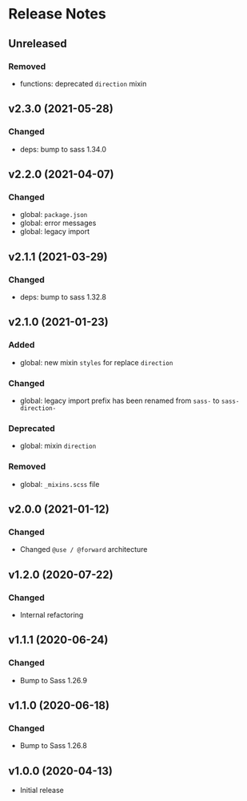 # Release Notes

## Unreleased

### Removed

* functions: deprecated `direction` mixin

## v2.3.0 (2021-05-28)

### Changed

* deps: bump to sass 1.34.0

## v2.2.0 (2021-04-07)

### Changed

* global: `package.json`
* global: error messages
* global: legacy import

## v2.1.1 (2021-03-29)

### Changed

* deps: bump to sass 1.32.8

## v2.1.0 (2021-01-23)

### Added

* global: new mixin `styles` for replace `direction`

### Changed

* global: legacy import prefix has been renamed from `sass-` to `sass-direction-`

### Deprecated

* global: mixin `direction`

### Removed

* global: `_mixins.scss` file

## v2.0.0 (2021-01-12)

### Changed

* Changed `@use / @forward` architecture

## v1.2.0 (2020-07-22)

### Changed

* Internal refactoring

## v1.1.1 (2020-06-24)

### Changed

* Bump to Sass 1.26.9

## v1.1.0 (2020-06-18)

### Changed

* Bump to Sass 1.26.8

## v1.0.0 (2020-04-13)

* Initial release
